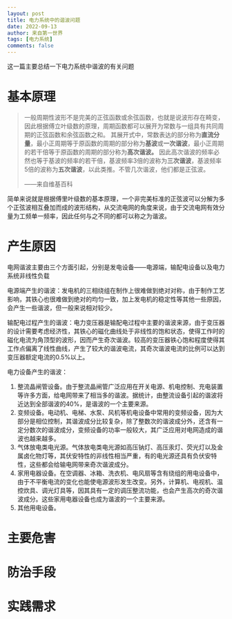 ```yaml
---
layout: post
title: 电力系统中的谐波问题
date: 2022-09-13
author: 来自第一世界
tags: [电力系统]
comments: false
---
```

这一篇主要总结一下电力系统中谐波的有关问题

# 基本原理

> 一般周期性波形不是完美的正弦函数或余弦函数，也就是说波形存在畸变，因此根据傅立叶级数的原理，周期函数都可以展开为常数与一组具有共同周期的正弦函数和余弦函数之和。
> 其展开式中，常数表达的部分称为**直流分量**，最小正周期等于原函数的周期的部分称为**基波**或**一次谐波**，最小正周期的若干倍等于原函数的周期的部分称为**高次谐波。**
> 因此高次谐波的频率必然也等于基波的频率的若干倍，基波频率3倍的波称为**三次谐波**，基波频率5倍的波称为**五次谐波**，以此类推。不管几次谐波，他们都是正弦波。
>
> ——来自维基百科

简单来说就是根据傅里叶级数的基本原理，一个非完美标准的正弦波可以分解为多个正弦波相互叠加而成的波形结构，从交流电网的角度来说，由于交流电网有效分量为工频单一频率，因此任何与之不同的都可以称之为谐波。

# 产生原因

电网谐波主要由三个方面引起，分别是发电设备——电源端，输配电设备以及电力系统非线性负载

电源端产生的谐波：发电机的三相绕组在制作上很难做到绝对对称，由于制作工艺影响，其铁心也很难做到绝对的均匀一致，加上发电机的稳定性等其他一些原因，会产生一些谐波，但一般来说相对较少。

输配电过程产生的谐波：电力变压器是输配电过程中主要的谐波来源，由于变压器的设计需要考虑经济性，其铁心的磁化曲线处于非线性的饱和状态，使得工作时的磁化电流为角顶型的波形，因而产生奇次谐波。较高的变压器铁心饱和程度使得其工作点偏离了线性曲线，产生了较大的谐波电流，其奇次谐波电流的比例可以达到变压器额定电流的0.5%以上。

电力设备产生的谐波：

1. 整流晶闸管设备。由于整流晶闸管广泛应用在开关电源、机电控制、充电装置等许多方面，给电网带来了相当多的谐波。据统计，由整流设备引起的谐波将近达到全部谐波的40%，是谐波的一个主要来源。
2. 变频设备。电动机、电梯、水泵、风机等机电设备中常用的变频设备，因为大部分是相位控制，其谐波成分比较复杂，除了整数次的谐波成分外，还含有一定分数次的谐波成分，变频设备的功率一般较大，其广泛应用对电网造成的谐波也越来越多。
3. 气体放电类电光源。气体放电类电光源如高压钠灯、高压汞灯、荧光灯以及金属卤化物灯等，其伏安特性的非线性相当严重，有的电光源还具有负伏安特性，这些都会给输电网带来奇次谐波成分。
4. 家用电器设备。在空调器、冰箱、洗衣机、电风扇等含有绕组的用电设备中，由于不平衡电流的变化也能使电源波形发生改变。另外，计算机、电视机、温控炊具、调光灯具等，因其具有一定的调压整流功能，也会产生高次的奇次谐波成分。这些家用电器设备也成为谐波的一个主要来源。
5. 其他用电设备。

# 主要危害

# 防治手段

# 实践需求
